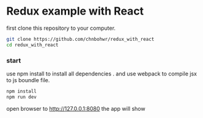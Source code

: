 # Redux example with React
first clone this repository to your computer.
```sh
git clone https://github.com/chnbohwr/redux_with_react
cd redux_with_react
```

### start
use npm install to install all dependencies . and use webpack to compile jsx to js boundle file.
```sh
npm install
npm run dev
```
open browser to http://127.0.0.1:8080
the app will show

